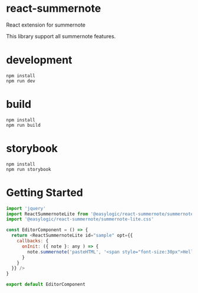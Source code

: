 # react-summernote
React extension for summernote

This library support all summernote features. 


# development 

```
npm install
npm run dev 
```

# build 

```
npm install
npm run build
```

# storybook 

```
npm install
npm run storybook
```


# Getting Started 

```js
import 'jquery'
import ReactSummernoteLite from '@easylogic/react-summernote/summernote-lite'
import '@easylogic/react-summernote/summernote-lite.css'

const EditorComponent = () => {
  return <ReactSummernoteLite id="sample" opt={{ 
    callbacks: { 
      onInit: ({ note }: any ) => {
        note.summernote('pasteHTML', '<span style="font-size:30px">Hello, world for 30px</span>')
      }
    }
  }} />
}

export default EditorComponent
```


